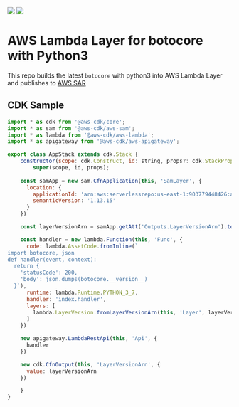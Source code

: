 [![](https://codebuild.ap-northeast-1.amazonaws.com/badges?uuid=eyJlbmNyeXB0ZWREYXRhIjoiQkNQRDFNdksreTI4dFVEc2cxc3Fra3oyMmo4ODFjcElpc3J1OGowR3RXb2s1eVZXWURNbDVoTXRFbjR4TU5hN292NlFLV3pLV0RWZGlGRjVkUW9MRTEwPSIsIml2UGFyYW1ldGVyU3BlYyI6Ing5WmZqOCs1NnQzdCt5NSsiLCJtYXRlcmlhbFNldFNlcmlhbCI6MX0%3D&branch=master)](https://serverlessrepo.aws.amazon.com/applications/arn:aws:serverlessrepo:us-east-1:903779448426:applications~lambda-layer-botocore)
[![](https://img.shields.io/badge/Available-serverless%20app%20repository-blue.svg)](https://serverlessrepo.aws.amazon.com/applications/arn:aws:serverlessrepo:us-east-1:903779448426:applications~lambda-layer-botocore)






# AWS Lambda Layer for botocore with Python3

This repo builds the latest `botocore` with python3 into AWS Lambda Layer and publishes to [AWS SAR](https://serverlessrepo.aws.amazon.com/applications/arn:aws:serverlessrepo:us-east-1:903779448426:applications~lambda-layer-botocore)


## CDK Sample

```js
import * as cdk from '@aws-cdk/core';
import * as sam from '@aws-cdk/aws-sam';
import * as lambda from '@aws-cdk/aws-lambda';
import * as apigateway from '@aws-cdk/aws-apigateway';

export class AppStack extends cdk.Stack {
    constructor(scope: cdk.Construct, id: string, props?: cdk.StackProps) {
        super(scope, id, props);
    
    const samApp = new sam.CfnApplication(this, 'SamLayer', {
      location: {
        applicationId: 'arn:aws:serverlessrepo:us-east-1:903779448426:applications/lambda-layer-botocore',
        semanticVersion: '1.13.15'
      }
    })

    const layerVersionArn = samApp.getAtt('Outputs.LayerVersionArn').toString();

    const handler = new lambda.Function(this, 'Func', {
      code: lambda.AssetCode.fromInline(`
import botocore, json
def handler(event, context):
  return {
    'statusCode': 200,
    'body': json.dumps(botocore.__version__)
  }`),
      runtime: lambda.Runtime.PYTHON_3_7,
      handler: 'index.handler',
      layers: [
        lambda.LayerVersion.fromLayerVersionArn(this, 'Layer', layerVersionArn)
      ]
    })

    new apigateway.LambdaRestApi(this, 'Api', {
      handler
    })

    new cdk.CfnOutput(this, 'LayerVersionArn', {
      value: layerVersionArn
    })

    }
}
```
